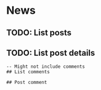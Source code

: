 # News
## TODO: List posts

## TODO: List post details

```
-- Might not include comments
## List comments

## Post comment

```